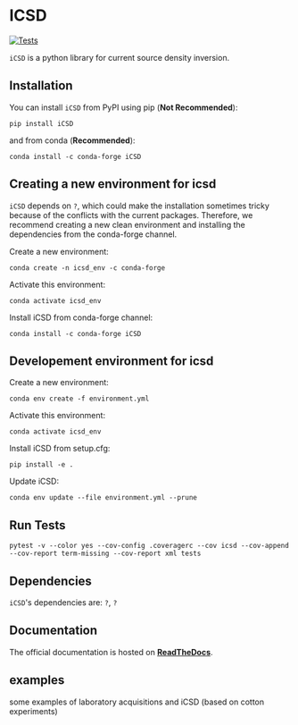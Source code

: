 # ICSD

[![Tests](https://github.com/Peruz/icsd/actions/workflows/tests_package.yml/badge.svg)](https://github.com/Peruz/icsd/actions/workflows/tests_package.yml)


`iCSD` is a python library for current source density inversion.


## Installation
You can install ``iCSD`` from PyPI using pip (**Not Recommended**):
```
pip install iCSD
```

and from conda (**Recommended**):
```
conda install -c conda-forge iCSD
```


## Creating a new environment for icsd

`iCSD` depends on `?`, which could make the installation sometimes tricky because of the conflicts with the current packages. Therefore, we recommend creating a new clean environment and installing the dependencies from the conda-forge channel.


Create a new environment:
```shell
conda create -n icsd_env -c conda-forge
```

Activate this environment:
```shell
conda activate icsd_env
```

Install iCSD from conda-forge channel:
```shell
conda install -c conda-forge iCSD
```



## Developement environment for icsd

Create a new environment:
```shell
conda env create -f environment.yml
```

Activate this environment:
```shell
conda activate icsd_env
```

Install iCSD from setup.cfg:
```shell
pip install -e .
```

Update iCSD:
```shell
conda env update --file environment.yml --prune
```

## Run Tests


```shell
pytest -v --color yes --cov-config .coveragerc --cov icsd --cov-append --cov-report term-missing --cov-report xml tests
```


## Dependencies

`iCSD`'s dependencies are: `?`, `?`

## Documentation
The official documentation is hosted on **[ReadTheDocs](?)**.

## examples

some examples of laboratory acquisitions and iCSD (based on cotton experiments)



